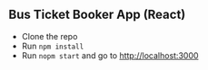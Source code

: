 ## Bus Ticket Booker App (React)

- Clone the repo
- Run `npm install`
- Run `nopm start` and go to <http://localhost:3000>
